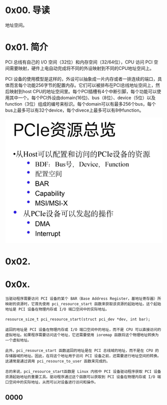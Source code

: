 # 0x00. 导读

地址空间。

# 0x01. 简介

PCI 总线有自己的 I/O 空间（32位）和内存空间（32/64位），CPU 访问 PCI 空间需要映射，硬件上电自动完成将不同的外设映射到不同的CPU地址空间上。

PCI 设备的使用模型是这样的，外设可以抽象成一片内存或者一排连续的端口，具体而言每个功能256字节的配置内存。它们可以被排布在PCI总线地址空间上，然后映射到host CPU的地址空间里。每个PCI插槽有4个中断引脚，每个功能可以使用其中一个。每个PCI外设由domain(16位)、bus（8位）、device（5位）以及function（3位）组成的编号来标识。每个domain可以有最多256个bus，每个bus上最多可以有32个device，每个divece上最多可以有8中function。

![Alt text](../../../pic/linux/device/pcie_resource_overview.png)

# 0x02.

# 0x0x. 

```
当驱动程序需要访问 PCI 设备的某个 BAR（Base Address Register，基地址寄存器）所映射的资源时，它首先使用 pci_resource_start 函数来获取该资源的起始地址。这个起始地址是 PCI 设备在物理内存或 I/O 端口空间中的实际地址。

resource_size_t pci_resource_start(struct pci_dev *dev, int bar);

返回的地址是 PCI 设备在物理内存或 I/O 端口空间中的地址，而不是 CPU 可以直接访问的虚拟地址。如果程序需要访问这个地址，它还需要使用 ioremap 函数将这个物理地址转换为一个虚拟地址。

此外，pci_resource_start 函数返回的地址是在 PCI 总线域的地址，而不是在 CPU 的存储器域的地址。因此，在将这个地址用于访问 PCI 设备之前，还需要进行地址空间的转换。这通常是通过调用 pci_resource_to_user 函数来完成的。

总的来说，pci_resource_start函数是 Linux 内核中 PCI 设备驱动程序获取 PCI 设备资源起始地址的重要工具。驱动程序通过这个函数可以获取到 PCI 设备在物理内存或 I/O 端口空间中的实际地址，从而可以对设备进行访问和操作。
```


## 0000

